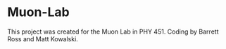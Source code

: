 # Muon-Lab
This project was created for the Muon Lab in PHY 451.
Coding by Barrett Ross and Matt Kowalski.
